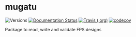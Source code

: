 # mugatu

![Versions](https://img.shields.io/badge/python->3.7-blue)
[![Documentation Status](https://readthedocs.org/projects/mugatu/badge/?version=latest)](https://mugatu.readthedocs.io/en/latest/#)
[![Travis (.org)](https://img.shields.io/travis/sdss/mugatu)](https://travis-ci.org/sdss/mugatu)
[![codecov](https://codecov.io/gh/sdss/mugatu/branch/main/graph/badge.svg)](https://codecov.io/gh/sdss/mugatu)

Package to read, write and validate FPS designs
